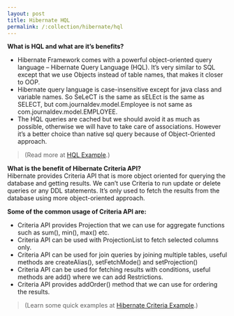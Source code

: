 ```yaml
---
layout: post
title: Hibernate HQL
permalink: /:collection/hibernate/hql
---
```


**What is HQL and what are it’s benefits?**
-	Hibernate Framework comes with a powerful object-oriented query language – Hibernate Query Language (HQL). It’s very similar to SQL except that we use Objects instead of table names, that makes it closer to OOP.
-	Hibernate query language is case-insensitive except for java class and variable names. So SeLeCT is the same as sELEct is the same as SELECT, but com.journaldev.model.Employee is not same as com.journaldev.model.EMPLOYEE.
-	The HQL queries are cached but we should avoid it as much as possible, otherwise we will have to take care of associations. However it’s a better choice than native sql query because of Object-Oriented approach. 

> (Read more at [HQL Example]( http://www.journaldev.com/2954/hibernate-query-language-hql-example-tutorial).)

**What is the benefit of Hibernate Criteria API?**  
Hibernate provides Criteria API that is more object oriented for querying the database and getting results. We can’t use Criteria to run update or delete queries or any DDL statements. It’s only used to fetch the results from the database using more object-oriented approach.

**Some of the common usage of Criteria API are:**
-	Criteria API provides Projection that we can use for aggregate functions such as sum(), min(), max() etc.
-	Criteria API can be used with ProjectionList to fetch selected columns only.
-	Criteria API can be used for join queries by joining multiple tables, useful methods are createAlias(), setFetchMode() and setProjection()
-	Criteria API can be used for fetching results with conditions, useful methods are add() where we can add Restrictions.
-	Criteria API provides addOrder() method that we can use for ordering the results.

> (Learn some quick examples at [Hibernate Criteria Example](http://www.journaldev.com/2963/hibernate-criteria-example-tutorial).)

